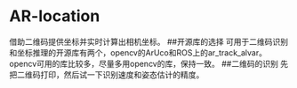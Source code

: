 # AR-location
借助二维码提供坐标并实时计算出相机坐标。
##开源库的选择
可用于二维码识别和坐标推理的开源库有两个，opencv的ArUco和ROS上的ar_track_alvar。opencv可用的库比较多，尽量多用opencv的库，保持一致。
##二维码的识别
先把二维码打印，然后试一下识别速度和姿态估计的精度。
